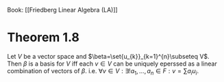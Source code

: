 Book: [[Friedberg Linear Algebra (LA)]]
# Theorem 1.8
Let $V$ be a vector space and $\beta=\set{u_{k}}_{k=1}^{n}\subseteq V$.
Then $\beta$ is a basis for $V$ iff each $v\in V$ can be uniquely eperssed as a linear combination of vectors of $\beta$.
i.e. $\forall v\in V:\exists!a_{1},\dots,a_{n}\in F:v=\sum a_{i}u_{i}$.